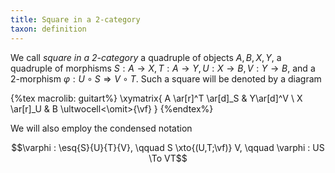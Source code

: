 ```yaml
---
title: Square in a 2-category
taxon: definition
---
```


We call *square in a 2-category* a quadruple of objects $A,B,X,Y$, a quadruple of morphisms $S : A \to X, T : A \to Y, U : X\to B, V : Y \to B$, and a 2-morphism $\varphi : U\circ S \Rightarrow V\circ T$. Such a square will be denoted by a diagram

{%tex macrolib: guitart%}
	\xymatrix{
		A \ar[r]^T \ar[d]_S & Y\ar[d]^V \\
		X \ar[r]_U & B \ultwocell<\omit>{\vf}
	}
{%endtex%}

We will also employ the condensed notation

$$\varphi : \esq{S}{U}{T}{V}, \qquad S \xto{(U,T;\vf)} V, \qquad \varphi : US \To VT$$